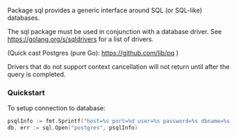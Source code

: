 Package sql provides a generic interface around SQL (or SQL-like) databases.

The sql package must be used in conjunction with a database driver.
See https://golang.org/s/sqldrivers for a list of drivers.

(Quick cast Postgres (pure Go): https://github.com/lib/pq )

Drivers that do not support context cancellation will not return until after the query is completed.

### Quickstart
To setup connection to database:
```go
psqlInfo := fmt.Sprintf("host=%s port=%d user=%s password=%s dbname=%s sslmode=disable", host, port, user, password, dbname)
db, err := sql.Open("postgres", psqlInfo)
```

